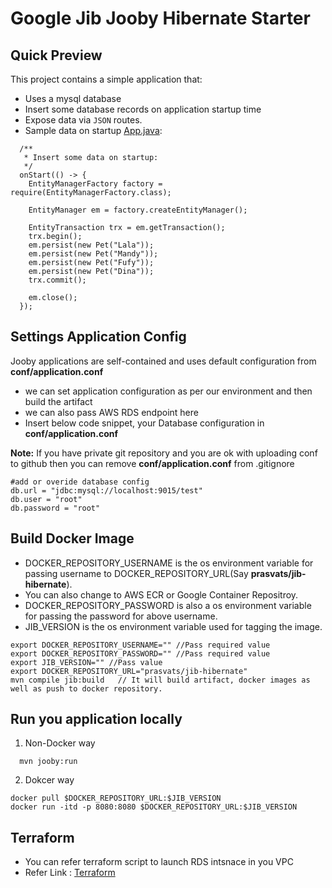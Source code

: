
# Google Jib Jooby Hibernate Starter


## Quick Preview

This project contains a simple application that:

* Uses a mysql database
* Insert some database records on application startup time
* Expose data via `JSON` routes.
* Sample data on startup [App.java](https://github.com/prasvats/hibernate-starter/blob/master/src/main/java/starter/hbm/App.java):

```
  /**
   * Insert some data on startup:
   */
  onStart(() -> {
    EntityManagerFactory factory = require(EntityManagerFactory.class);

    EntityManager em = factory.createEntityManager();

    EntityTransaction trx = em.getTransaction();
    trx.begin();
    em.persist(new Pet("Lala"));
    em.persist(new Pet("Mandy"));
    em.persist(new Pet("Fufy"));
    em.persist(new Pet("Dina"));
    trx.commit();

    em.close();
  });
```
## Settings Application Config

Jooby applications are self-contained and uses default configuration from **conf/application.conf**
  - we can set application configuration as per our environment and then build the artifact
  - we can also pass AWS RDS endpoint here
  - Insert below code snippet, your Database configuration in  **conf/application.conf**
  
  **Note:** If you have private git repository and you are ok with uploading conf to github then you can remove **conf/application.conf** from .gitignore 
```
#add or overide database config
db.url = "jdbc:mysql://localhost:9015/test"
db.user = "root"
db.password = "root"
```

## Build Docker Image
  - DOCKER_REPOSITORY_USERNAME is the os environment variable for passing username to DOCKER_REPOSITORY_URL(Say **prasvats/jib-hibernate**).
  - You can also change to AWS ECR or Google Container Repositroy.
  - DOCKER_REPOSITORY_PASSWORD is also a os environment variable for passing the password for above username.
  - JIB_VERSION is the os environment variable used for tagging the image.

  ```
export DOCKER_REPOSITORY_USERNAME="" //Pass required value
export DOCKER_REPOSITORY_PASSWORD="" //Pass required value
export JIB_VERSION="" //Pass value
export DOCKER_REPOSITORY_URL="prasvats/jib-hibernate"
mvn compile jib:build   // It will build artifact, docker images as well as push to docker repository.
  ```


## Run you application locally 
1. Non-Docker way 
```
  mvn jooby:run 
```
2. Dokcer way 
```
docker pull $DOCKER_REPOSITORY_URL:$JIB_VERSION
docker run -itd -p 8080:8080 $DOCKER_REPOSITORY_URL:$JIB_VERSION
```

## Terraform
- You can refer terraform script to launch RDS intsnace in you VPC
- Refer Link : [Terraform](https://github.com/prasvats/terraform/tree/master/VPN-ALB-ECS/module/rds)
